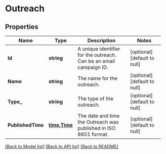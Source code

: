 # Outreach

## Properties
Name | Type | Description | Notes
------------ | ------------- | ------------- | -------------
**Id** | **string** | A unique identifier for the outreach. Can be an email campaign ID. | [optional] [default to null]
**Name** | **string** | The name for the outreach. | [optional] [default to null]
**Type_** | **string** | The type of the outreach. | [optional] [default to null]
**PublishedTime** | [**time.Time**](time.Time.md) | The date and time the Outreach was published in ISO 8601 format. | [optional] [default to null]

[[Back to Model list]](../README.md#documentation-for-models) [[Back to API list]](../README.md#documentation-for-api-endpoints) [[Back to README]](../README.md)


